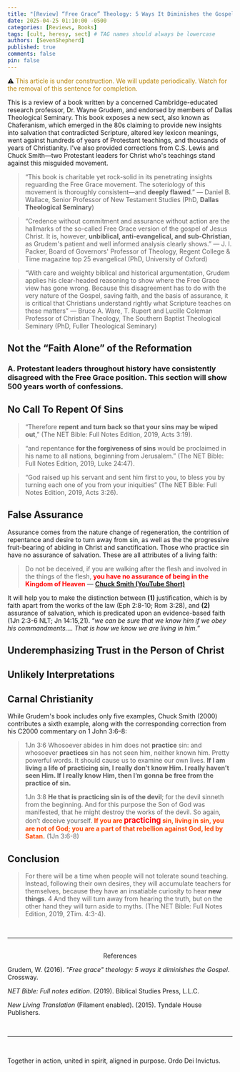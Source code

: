 ```yaml
---
title: "[Review] “Free Grace” Theology: 5 Ways It Diminishes the Gospel"
date: 2025-04-25 01:10:00 -0500
categories: [Reviews, Books]
tags: [cult, heresy, sect] # TAG names should always be lowercase
authors: [SevenShepherd]
published: true
comments: false
pin: false
---
```


⚠️ <span style="color:DarkGoldenrod;">This article is under construction. We will update periodically. Watch for the removal of this sentence for completion.</span>

This is a review of a book written by a concerned Cambridge-educated research professor, Dr. Wayne Grudem, and endorsed by members of Dallas Theological Seminary. This book exposes a new sect, also known as Chaferanism, which emerged in the 80s claiming to provide new insights into salvation that contradicted Scripture, altered key lexicon meanings, went against hundreds of years of Protestant teachings, and thousands of years of Christianity. I've also provided corrections from C.S. Lewis and Chuck Smith&mdash;two Protestant leaders for Christ who's teachings stand against this misguided movement.

<!-- This movement teaches the abuse of the precious grace of our god, twisting it into a license to sin (Jd 4 NET), and has even silenced the words of Christ on repentance and the evidences of fruit bearing. -->

<!-- In the 1980s, a sect emerged claiming to provide new insights into salvation that contradicted Scripture, hundreds of years of Protestant teachings, and thousands of years of Christianity. Many faithful scholars have stood up against these false teachings and have since exposed the sect's misinterpretation of Scripture and key lexicons.  -->

> “This book is charitable yet rock-solid in its penetrating insights reguarding the Free Grace movement. The soteriology of this movement is thoroughly consistent&mdash;and **deeply flawed**.” &mdash; Daniel B. Wallace, Senior Professor of New Testament Studies (PhD, **Dallas Theological Seminary**)

> “Credence without commitment and assurance without action are the hallmarks of the so-called Free Grace version of the gospel of Jesus Christ. It is, however, **unbiblical, anti-evangelical, and sub-Christian**, as Grudem's patient and well informed analysis clearly shows.” &mdash; J. I. Packer, Board of Governors' Professor of Theology, Regent College & Time magazine top 25 evangelical (PhD, University of Oxford)

> “With care and weighty biblical and historical argumentation, Grudem applies his clear-headed reasoning to show where the Free Grace view has gone wrong. Because this disagreement has to do with the very nature of the Gospel, saving faith, and the basis of assurance, it is critical that Christians understand rightly what Scripture teaches on these matters” &mdash; Bruce A. Ware, T. Rupert and Lucille Coleman Professor of Christian Theology, The Southern Baptist Theological Seminary (PhD, Fuller Theological Seminary)

## Not the &ldquo;Faith Alone&rdquo; of the Reformation

### A. Protestant leaders throughout history have consistently disagreed with the Free Grace position. This section will show 500 years worth of confessions.

## No Call To Repent Of Sins

> “Therefore **repent and turn back so that your sins may be wiped out**,” (The NET Bible: Full Notes Edition, 2019, Acts 3:19).

> “and repentance **for the forgiveness of sins** would be proclaimed in his name to all nations, beginning from Jerusalem.” (The NET Bible: Full Notes Edition, 2019, Luke 24:47).

> “God raised up his servant and sent him first to you, to bless you by turning each one of you from your iniquities” (The NET Bible: Full Notes Edition, 2019, Acts 3:26).

## False Assurance

Assurance comes from the nature change of regeneration, the contrition of repentance and desire to turn away from sin, as well as the the progressive fruit-bearing of abiding in Christ and sanctification. Those who practice sin have no assurance of salvation. These are all attributes of a living faith:

> Do not be deceived, if you are walking after the flesh and involved in the things of the flesh, <span style="font-weight:bold;color:red;">you have no assurance of being in the Kingdom of Heaven</span> &mdash; [**Chuck Smith (YouTube Short)**](https://youtube.com/shorts/aBG9kH-z8Q8?si=_jqYQqF6bgbN9TZZ)

It will help you to make the distinction between **(1)** justification, which is by faith apart from the works of the law (Eph 2:8-10; Rom 3:28), and **(2)** assurance of salvation, which is predicated upon an evidence-based faith (1Jn 2:3-6 NLT; Jn 14:15,21). &ldquo;*we can be sure that we know him if we obey his commandments.*... *That is how we know we are living in him.*&rdquo;

## Underemphasizing Trust in the Person of Christ

## Unlikely Interpretations

## Carnal Christianity

<!-- > <sup style="font-weight:bold;">6</sup> No one who abides in him keeps on sinning; no one who keeps on sinning has either seen him or known him. <sup style="font-weight:bold;">7</sup> <span style="font-weight:bold;color:GoldenRod;">Little children, let no one deceive you.</span> <span style="font-weight:bold;color:#3EA055;">Whoever practices righteousness is righteous, as he is righteous.</span> <sup style="font-weight:bold;">8</sup> <span style="font-weight:bold;color:OrangeRed;">Whoever makes a practice of sinning is of the devil</span>, for the devil has been sinning from the beginning. The reason the Son of God appeared was to destroy the works of the devil. <sup style="font-weight:bold;">9</sup> <span style="font-weight:bold;color:OrangeRed;">No one born of God makes a practice of sinning</span>, for God's seed abides in him; and <span style="font-weight:bold;color:OrangeRed;">he cannot keep on sinning</span>, because he has been born of God. <sup style="font-weight:bold;">10</sup> <span style="font-size:1.2em;font-weight:bold;color:GoldenRod;">By this it is evident</span> <span style="font-size:1.2em;font-weight:bold;color:#3EA055;">who are the children of God</span>, and <span style="font-size:1.2em;font-weight:bold;color:Red;">who are the children of the devil</span>: <span style="font-weight:bold;color:DarkOrchid;">whoever does not practice righteousness is not of God</span>, nor is the one who does not love his brother. &mdash; 1 John 3:6-10 ESV -->

While Grudem's book includes only five examples, Chuck Smith (2000) contributes a sixth example, along with the corresponding correction from his C2000 commentary on 1 John 3:6–8:

> 1Jn 3:6 Whosoever abides in him does not **practice** sin: and whosoever **practices** sin has not seen him, neither known him. Pretty powerful words. It should cause us to examine our own lives. **If I am living a life of practicing sin, I really don’t know Him. I really haven’t seen Him. If I really know Him, then I’m gonna be free from the practice of sin.**
>
> 1Jn 3:8 **He that is practicing sin is of the devil**; for the devil sinneth from the beginning. And for this purpose the Son of God was manifested, that he might destroy the works of the devil. So again, don’t deceive yourself. <span style="font-weight:bold;color:orangered;">If you are <span style="font-size:1.2em;color:red;">practicing</span> sin, living in sin, you are not of God; you are a part of that rebellion against God, led by Satan.</span> (1Jn 3:6-8)

## Conclusion

> For there will be a time when people will not tolerate sound teaching. Instead, following their own desires, they will accumulate teachers for themselves, because they have an insatiable curiosity to hear **new things**. 4 And they will turn away from hearing the truth, but on the other hand they will turn aside to myths. (The NET Bible: Full Notes Edition, 2019, 2Tim. 4:3-4).

<br>

---

<br>

<div style="text-align:center;">References</div>

<span></span>

Grudem, W. (2016). *"Free grace" theology: 5 ways it diminishes the Gospel*. Crossway.

<!-- *ESV Study Bible* (ESV Text Edition: 2016). (2008). Crossway.-->

*NET Bible: Full notes edition*. (2019). Biblical Studies Press, L.L.C.

*New Living Translation* (Filament enabled). (2015). Tyndale House Publishers.

<!--

*The Expanded Bible*. (2011). Thomas Nelson. -->

<br>

---

<br>

Together in action, united in spirit, aligned in purpose. Ordo Dei Invictus.

<script>
    var refTagger = {
        settings: {
            bibleVersion: 'ESV',
            tooltipStyle: 'dark'
        }
    };

    (function(d, t) {
        var n=d.querySelector('[nonce]');
        refTagger.settings.nonce = n && (n.nonce||n.getAttribute('nonce'));
        var g = d.createElement(t), s = d.getElementsByTagName(t)[0];
        g.src = 'https://api.reftagger.com/v2/RefTagger.js';
        g.nonce = refTagger.settings.nonce;
        s.parentNode.insertBefore(g, s);
    }(document, 'script'));
</script>
